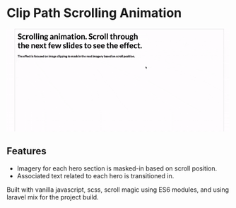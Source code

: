 # Clip Path Scrolling Animation

![Clippath scrolling effect](resources/scrollClip.gif)

## Features

* Imagery for each hero section is masked-in based on scroll position.
* Associated text related to each hero is transitioned in.


Built with vanilla javascript, scss, scroll magic using ES6 modules, and using laravel mix for the project build.
